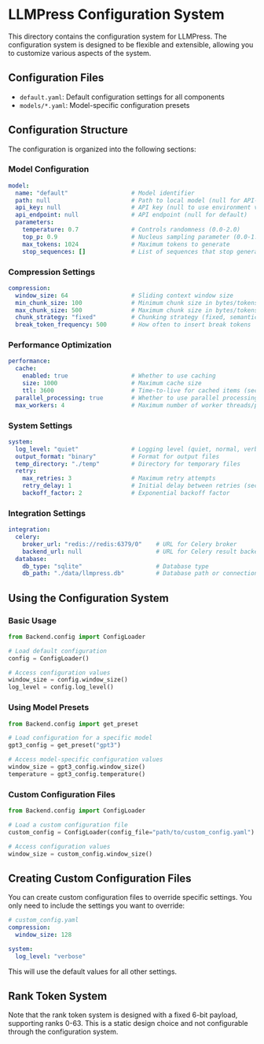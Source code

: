 # LLMPress Configuration System

This directory contains the configuration system for LLMPress. The configuration system is designed to be flexible and extensible, allowing you to customize various aspects of the system.

## Configuration Files

- `default.yaml`: Default configuration settings for all components
- `models/*.yaml`: Model-specific configuration presets

## Configuration Structure

The configuration is organized into the following sections:

### Model Configuration

```yaml
model:
  name: "default"                  # Model identifier
  path: null                       # Path to local model (null for API-based)
  api_key: null                    # API key (null to use environment variable)
  api_endpoint: null               # API endpoint (null for default)
  parameters:
    temperature: 0.7               # Controls randomness (0.0-2.0)
    top_p: 0.9                     # Nucleus sampling parameter (0.0-1.0)
    max_tokens: 1024               # Maximum tokens to generate
    stop_sequences: []             # List of sequences that stop generation
```

### Compression Settings

```yaml
compression:
  window_size: 64                  # Sliding context window size
  min_chunk_size: 100              # Minimum chunk size in bytes/tokens
  max_chunk_size: 500              # Maximum chunk size in bytes/tokens
  chunk_strategy: "fixed"          # Chunking strategy (fixed, semantic)
  break_token_frequency: 500       # How often to insert break tokens
```

### Performance Optimization

```yaml
performance:
  cache:
    enabled: true                  # Whether to use caching
    size: 1000                     # Maximum cache size
    ttl: 3600                      # Time-to-live for cached items (seconds)
  parallel_processing: true        # Whether to use parallel processing
  max_workers: 4                   # Maximum number of worker threads/processes
```

### System Settings

```yaml
system:
  log_level: "quiet"               # Logging level (quiet, normal, verbose, debug)
  output_format: "binary"          # Format for output files
  temp_directory: "./temp"         # Directory for temporary files
  retry:
    max_retries: 3                 # Maximum retry attempts
    retry_delay: 1                 # Initial delay between retries (seconds)
    backoff_factor: 2              # Exponential backoff factor
```

### Integration Settings

```yaml
integration:
  celery:
    broker_url: "redis://redis:6379/0"    # URL for Celery broker
    backend_url: null                     # URL for Celery result backend (null = same as broker)
  database:
    db_type: "sqlite"                     # Database type
    db_path: "./data/llmpress.db"         # Database path or connection string
```

## Using the Configuration System

### Basic Usage

```python
from Backend.config import ConfigLoader

# Load default configuration
config = ConfigLoader()

# Access configuration values
window_size = config.window_size()
log_level = config.log_level()
```

### Using Model Presets

```python
from Backend.config import get_preset

# Load configuration for a specific model
gpt3_config = get_preset("gpt3")

# Access model-specific configuration values
window_size = gpt3_config.window_size()
temperature = gpt3_config.temperature()
```

### Custom Configuration Files

```python
from Backend.config import ConfigLoader

# Load a custom configuration file
custom_config = ConfigLoader(config_file="path/to/custom_config.yaml")

# Access configuration values
window_size = custom_config.window_size()
```

## Creating Custom Configuration Files

You can create custom configuration files to override specific settings. You only need to include the settings you want to override:

```yaml
# custom_config.yaml
compression:
  window_size: 128

system:
  log_level: "verbose"
```

This will use the default values for all other settings.

## Rank Token System

Note that the rank token system is designed with a fixed 6-bit payload, supporting ranks 0-63. This is a static design choice and not configurable through the configuration system.
